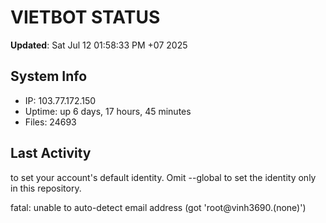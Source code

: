 # VIETBOT STATUS
**Updated**: Sat Jul 12 01:58:33 PM +07 2025

## System Info
- IP: 103.77.172.150
- Uptime: up 6 days, 17 hours, 45 minutes
- Files: 24693

## Last Activity

to set your account's default identity.
Omit --global to set the identity only in this repository.

fatal: unable to auto-detect email address (got 'root@vinh3690.(none)')
